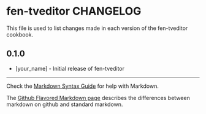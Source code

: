 fen-tveditor CHANGELOG
======================

This file is used to list changes made in each version of the fen-tveditor cookbook.

0.1.0
-----
- [your_name] - Initial release of fen-tveditor

- - -
Check the [Markdown Syntax Guide](http://daringfireball.net/projects/markdown/syntax) for help with Markdown.

The [Github Flavored Markdown page](http://github.github.com/github-flavored-markdown/) describes the differences between markdown on github and standard markdown.
